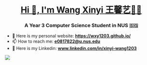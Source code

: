 
<h1 align="center"><a href="https://wxy1203.github.io/">Hi 👋, I'm Wang Xinyi 王馨艺🧚‍♀️ </a></h1>
<h3 align="center">A Year 3 Computer Science Student in NUS 🇸🇬</h3>

- 🎀 Here is my personal website: **https://wxy1203.github.io/**
- 📫 How to reach me:  **e0817822@u.nus.edu**
- 🔗 Here is my Linkedin: **www.linkedin.com/in/xinyi-wang1203**


![](https://komarev.com/ghpvc/?username=wxy1203&color=fd9df5)
